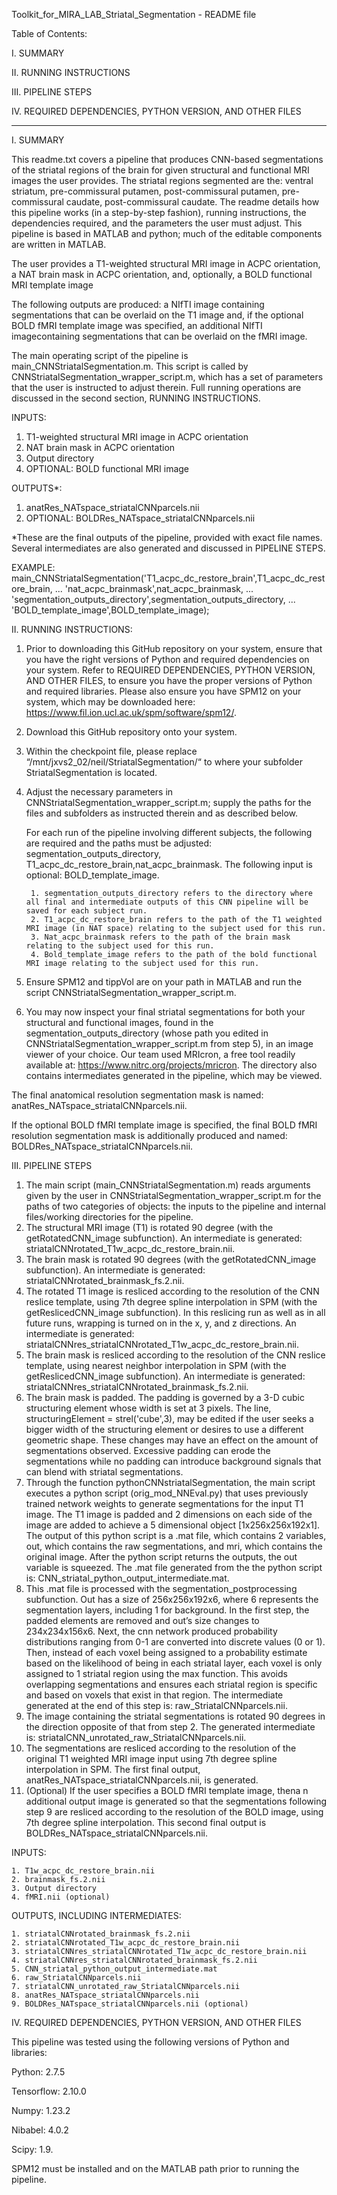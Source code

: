 Toolkit_for_MIRA_LAB_Striatal_Segmentation - README file

Table of Contents:

I. SUMMARY

II. RUNNING INSTRUCTIONS

III. PIPELINE STEPS

IV. REQUIRED DEPENDENCIES, PYTHON VERSION, AND OTHER FILES
	
----------------------------------------------------------------------------------------------

I. SUMMARY

This readme.txt covers a pipeline that produces CNN-based segmentations of the striatal regions of the brain for given structural and functional MRI images the user provides. The striatal regions segmented are the: ventral striatum, pre-commissural putamen, post-commissural putamen, pre-commissural caudate, post-commissural caudate. The readme details how this pipeline works (in a step-by-step fashion), running instructions, the dependencies required, and the parameters the user must adjust. This pipeline is based in MATLAB and python; much of the editable components are written in MATLAB. 

The user provides a T1-weighted structural MRI image in ACPC orientation, a NAT brain mask in ACPC orientation, and, optionally, a BOLD functional MRI template image

The following outputs are produced: a NIfTI image containing segmentations that can be overlaid on the T1 image and, if the optional BOLD fMRI template image was specified, an additional NIfTI imagecontaining segmentations that can be overlaid on the fMRI image.

The main operating script of the pipeline is main_CNNStriatalSegmentation.m. This script is called by CNNStriatalSegmentation_wrapper_script.m, which has a set of parameters that the user is instructed to adjust therein. Full running operations are discussed in the second section, RUNNING INSTRUCTIONS. 

INPUTS:
1. T1-weighted structural MRI image in ACPC orientation
2. NAT brain mask in ACPC orientation
3. Output directory
4. OPTIONAL: BOLD functional MRI image

OUTPUTS*:
1. anatRes_NATspace_striatalCNNparcels.nii
2. OPTIONAL: BOLDRes_NATspace_striatalCNNparcels.nii

*These are the final outputs of the pipeline, provided with exact file names. Several intermediates are also generated and discussed in PIPELINE STEPS. 

EXAMPLE:
main_CNNStriatalSegmentation('T1_acpc_dc_restore_brain',T1_acpc_dc_restore_brain, ...
    'nat_acpc_brainmask',nat_acpc_brainmask, ...
    'segmentation_outputs_directory',segmentation_outputs_directory, ...
    'BOLD_template_image',BOLD_template_image);

II. RUNNING INSTRUCTIONS:
1. Prior to downloading this GitHub repository on your system, ensure that you have the right versions of Python and required dependencies on your system. Refer to REQUIRED DEPENDENCIES, PYTHON VERSION, AND OTHER FILES, to ensure you have the proper versions of Python and required libraries. Please also ensure you have SPM12 on your system, which may be downloaded here: https://www.fil.ion.ucl.ac.uk/spm/software/spm12/.

2. Download this GitHub repository onto your system. 

3. Within the checkpoint file, please replace “/mnt/jxvs2_02/neil/StriatalSegmentation/“ to where your subfolder StriatalSegmentation is located.

4. Adjust the necessary parameters in CNNStriatalSegmentation_wrapper_script.m; supply the paths for the files and subfolders as instructed therein and as described below.

	For each run of the pipeline involving different subjects, the following are required and the paths must be adjusted:   segmentation_outputs_directory, T1_acpc_dc_restore_brain,nat_acpc_brainmask.  The following input is optional: BOLD_template_image. 
		
		1. segmentation_outputs_directory refers to the directory where all final and intermediate outputs of this CNN pipeline will be saved for each subject run. 
		2. T1_acpc_dc_restore_brain refers to the path of the T1 weighted MRI image (in NAT space) relating to the subject used for this run.
		3. Nat_acpc_brainmask refers to the path of the brain mask relating to the subject used for this run.
		4. Bold_template_image refers to the path of the bold functional MRI image relating to the subject used for this run.
	
5. Ensure SPM12 and tippVol are on your path in MATLAB and run the script CNNStriatalSegmentation_wrapper_script.m. 

6. You may now inspect your final striatal segmentations for both your structural and functional images, found in the segmentation_outputs_directory (whose path you edited in CNNStriatalSegmentation_wrapper_script.m from step 5), in an image viewer of your choice. Our team used MRIcron, a free tool readily available at: https://www.nitrc.org/projects/mricron. The directory also contains intermediates generated in the pipeline, which may be viewed. 

The final anatomical resolution segmentation mask is named: 
anatRes_NATspace_striatalCNNparcels.nii.

If the optional BOLD fMRI template image is specified, the final BOLD fMRI resolution segmentation mask is additionally produced and named:
BOLDRes_NATspace_striatalCNNparcels.nii.

III. PIPELINE STEPS

1. The main script (main_CNNStriatalSegmentation.m) reads arguments given by the user in CNNStriatalSegmentation_wrapper_script.m for the paths of two categories of objects: the inputs to the pipeline and internal files/working directories for the pipeline.
2. The structural MRI image (T1) is rotated 90 degree (with the getRotatedCNN_image subfunction). An intermediate is generated: striatalCNNrotated_T1w_acpc_dc_restore_brain.nii.
3. The brain mask is rotated 90 degrees (with the getRotatedCNN_image subfunction). An intermediate is generated: striatalCNNrotated_brainmask_fs.2.nii.
4. The rotated T1 image is resliced according to the resolution of the CNN reslice template, using 7th degree spline interpolation in SPM (with the getReslicedCNN_image subfunction). In this reslicing run as well as in all future runs, wrapping is turned on in the x, y, and z directions. An intermediate is generated: striatalCNNres_striatalCNNrotated_T1w_acpc_dc_restore_brain.nii.
5. The brain mask is resliced according to the resolution of the CNN reslice template, using nearest neighbor interpolation in SPM (with the getReslicedCNN_image subfunction). An intermediate is generated: striatalCNNres_striatalCNNrotated_brainmask_fs.2.nii.
6. The brain mask is padded. The padding is governed by a 3-D cubic structuring element whose width is set at 3 pixels. The line, structuringElement = strel('cube',3), may be edited if the user seeks a bigger width of the structuring element or desires to use a different geometric shape. These changes may have an effect on the amount of segmentations observed. Excessive padding can erode the segmentations while no padding can introduce background signals that can blend with striatal segmentations. 
7. Through the function pythonCNNstriatalSegmentation, the main script executes a python script (orig_mod_NNEval.py) that uses previously trained network weights to generate segmentations for the input T1 image. The T1 image is padded and 2 dimensions on each side of the image are added to achieve a 5 dimensional object [1x256x256x192x1]. The output of this python script is a .mat file, which contains 2 variables, out, which contains the raw segmentations, and mri, which contains the original image. After the python script returns the outputs, the out variable is squeezed. The .mat file generated from the the python script is: CNN_striatal_python_output_intermediate.mat.
8. This .mat file is processed with the segmentation_postprocessing subfunction. Out has a size of 256x256x192x6, where 6 represents the segmentation layers, including 1 for background. In the first step, the padded elements are removed and out’s size changes to 234x234x156x6. Next, the cnn network produced probability distributions ranging from 0-1 are converted into discrete values (0 or 1). Then, instead of each voxel being assigned to a probability estimate based on the likelihood of being in each striatal layer, each voxel is only assigned to 1 striatal region using the max function. This avoids overlapping segmentations and ensures each striatal region is specific and based on voxels that exist in that region. The intermediate generated at the end of this step is: raw_StriatalCNNparcels.nii. 
9. The image containing the striatal segmentations is rotated 90 degrees in the direction opposite of that from step 2. The generated intermediate is: striatalCNN_unrotated_raw_StriatalCNNparcels.nii.
10. The segmentations are resliced according to the resolution of the original T1 weighted MRI image input using 7th degree spline interpolation in SPM. The first final output, anatRes_NATspace_striatalCNNparcels.nii, is generated. 
11. (Optional) If the user specifies a BOLD fMRI template image, thena n additional output image is generated so that the segmentations following step 9 are resliced according to the resolution of the BOLD image, using 7th degree spline interpolation. This second final output is BOLDRes_NATspace_striatalCNNparcels.nii. 


INPUTS:

	1. T1w_acpc_dc_restore_brain.nii
	2. brainmask_fs.2.nii
    3. Output directory
	4. fMRI.nii (optional)

OUTPUTS, INCLUDING INTERMEDIATES:

	1. striatalCNNrotated_brainmask_fs.2.nii
	2. striatalCNNrotated_T1w_acpc_dc_restore_brain.nii
	3. striatalCNNres_striatalCNNrotated_T1w_acpc_dc_restore_brain.nii
	4. striatalCNNres_striatalCNNrotated_brainmask_fs.2.nii
	5. CNN_striatal_python_output_intermediate.mat
	6. raw_StriatalCNNparcels.nii
	7. striatalCNN_unrotated_raw_StriatalCNNparcels.nii
	8. anatRes_NATspace_striatalCNNparcels.nii
	9. BOLDRes_NATspace_striatalCNNparcels.nii (optional)

IV. REQUIRED DEPENDENCIES, PYTHON VERSION, AND OTHER FILES

This pipeline was tested using the following versions of Python and libraries:

Python: 2.7.5

Tensorflow: 2.10.0

Numpy: 1.23.2

Nibabel: 4.0.2

Scipy: 1.9.

SPM12 must be installed and on the MATLAB path prior to running the pipeline. 
